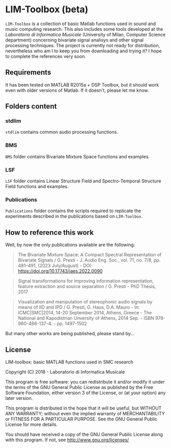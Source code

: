 # LIM-Toolbox (beta)

`LIM-Toolbox` is a collection of basic Matlab functions used in sound and music computing research. This also includes some tools developed at the *Laboratorio di Informatica Musicale* (University of Milan, Computer Science department) concerning bivariate signal analisys and other signal processing techniques. The project is currently not ready for distribution, nevertheless who am I to keep you from downloading and trying it?
I hope to complete the references very soon.

## Requirements

It has been tested on MATLAB R2015a + DSP Toolbox, but it should work even with older versions of Matlab. If it doesn't, please let me know.

## Folders content

### stdlim

`stdlim` contains common audio processing functions.

### BMS

`BMS` folder contains Bivariate Mixture Space functions and examples.

### LSF

`LSF` folder contains Linear Structure Field and Spectro-Temporal Structure Field functions and examples.

### Publications

`Publications` folder contains the scripts required to replicate the experiments described in the publications based on `LIM-Toolbox`.

## How to reference this work

Well, by now the only publications available are the following:

> The Bivariate Mixture Space: A Compact Spectral Representation of Bivariate Signals / G. Presti - J. Audio Eng. Soc., vol. 71, no. 7/8, pp. 481–491, (2023 July/August) - DOI: https://doi.org/10.17743/jaes.2022.0090

> Signal transformations for improving information representation, feature extraction and source separation / G. Presti - PhD Thesis, 2017

> Visualization and manipulation of stereophonic audio signals by means of IID and IPD / G. Presti, G. Haus, D.A. Mauro - In: ICMC|SMC|2014, 14-20 September 2014, Athens, Greece - The National and Kapodistrian Unversity of Athens, 2014 Sep. - ISBN 978-960-466-137-4. - pp. 1497-1502

But many other works are being published, please stand by...

## License

LIM-toolbox: basic MATLAB functions used in SMC research

Copyright (C) 2018 - Laboratorio di Informatica Musicale

This program is free software: you can redistribute it and/or modify
it under the terms of the GNU General Public License as published by
the Free Software Foundation, either version 3 of the License, or
(at your option) any later version.

This program is distributed in the hope that it will be useful,
but WITHOUT ANY WARRANTY; without even the implied warranty of
MERCHANTABILITY or FITNESS FOR A PARTICULAR PURPOSE.  See the
GNU General Public License for more details.

You should have received a copy of the GNU General Public License
along with this program.  If not, see <http://www.gnu.org/licenses/>
